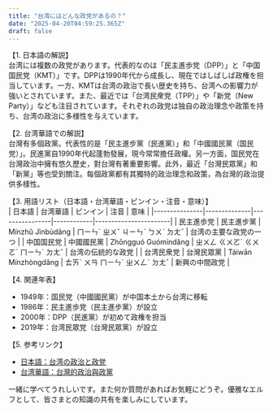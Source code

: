 ```yaml
---
title: "台湾にはどんな政党があるの？"
date: "2025-04-20T04:59:25.365Z"
draft: false
---
```


【1. 日本語の解説】  
台湾には複数の政党があります。代表的なのは「民主進歩党（DPP）」と「中国国民党（KMT）」です。DPPは1990年代から成長し、現在ではしばしば政権を担当しています。一方、KMTは台湾の政治で長い歴史を持ち、台湾への影響力が強いとされています。また、最近では「台湾民衆党（TPP）」や「新党（New Party）」なども注目されています。それぞれの政党は独自の政治理念や政策を持ち、台湾の政治に多様性を与えています。

【2. 台湾華語での解説】  
台灣有多個政黨。代表性的是「民主進步黨（民進黨）」和「中國國民黨（国民党）」。民進黨自1990年代起蓬勃發展，現今常常擔任政權。另一方面，国民党在台灣政治中擁有悠久歷史，對台灣有著重要影響。此外，最近「台灣民眾黨」和「新黨」等也受到關注。每個政黨都有其獨特的政治理念和政策，為台灣的政治提供多樣性。

【3. 用語リスト（日本語・台湾華語・ピンイン・注音・意味）】  
| 日本語        | 台湾華語     | ピンイン       | 注音       | 意味                  |
|---------------|--------------|----------------|------------|-----------------------|
| 民主進歩党    | 民主進步黨  | Mínzhǔ Jìnbùdǎng | ㄇㄧㄣˊ ㄓㄨˇ ㄐㄧㄣˋ ㄅㄨˋ ㄉㄤˇ | 台湾の主要な政党の一つ |
| 中国国民党    | 中國國民黨  | Zhōngguó Guómíndǎng | ㄓㄨㄥ ㄍㄨㄛˊ ㄍㄨㄛˊ ㄇㄧㄣˊ ㄉㄤˇ | 台湾の伝統的な政党    |
| 台湾民衆党    | 台灣民眾黨  | Táiwān Mínzhòngdǎng | ㄊㄞˊ ㄨㄢ ㄇㄧㄣˊ ㄓㄨㄥˋ ㄉㄤˇ | 新興の中間政党        |

【4. 関連年表】  
- 1949年：国民党（中國國民黨）が中国本土から台湾に移転  
- 1986年：民主進歩党（民主進步黨）が設立  
- 2000年：DPP（民進黨）が初めて政権を担当  
- 2019年：台湾民眾党（台灣民眾黨）が設立  

【5. 参考リンク】  
- [日本語：台湾の政治と政党](https://www.japanpolicyforum.jp/)
- [台湾華語：台灣的政治與政黨](https://www.taiwan.gov.tw/)

一緒に学べてうれしいです。また何か質問があればお気軽にどうぞ。優雅なエルフとして、皆さまとの知識の共有を楽しみにしています。